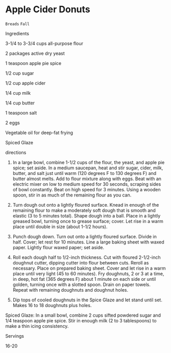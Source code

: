 # Apple Cider Donuts

`Breads` `Fall`

 

  Ingredients  

  3-1/4 to 3-3/4 cups all-purpose flour

2 packages active dry yeast

1 teaspoon apple pie spice

1/2 cup sugar

1/2 cup apple cider

1/4 cup milk

1/4 cup butter

1 teaspoon salt

2 eggs

 Vegetable oil for deep-fat frying

 Spiced Glaze

directions

1. In a large bowl, combine 1-1/2 cups of the flour, the yeast, and apple pie spice; set aside. In a medium saucepan, heat and stir sugar, cider, milk, butter, and salt just until warm (120 degrees F to 130 degrees F) and butter almost melts. Add to flour mixture along with eggs. Beat with an electric mixer on low to medium speed for 30 seconds, scraping sides of bowl constantly. Beat on high speed for 3 minutes. Using a wooden spoon, stir in as much of the remaining flour as you can.

2. Turn dough out onto a lightly floured surface. Knead in enough of the remaining flour to make a moderately soft dough that is smooth and elastic (3 to 5 minutes total). Shape dough into a ball. Place in a lightly greased bowl, turning once to grease surface; cover. Let rise in a warm place until double in size (about 1-1/2 hours).

3. Punch dough down. Turn out onto a lightly floured surface. Divide in half. Cover; let rest for 10 minutes. Line a large baking sheet with waxed paper. Lightly flour waxed paper; set aside.

4. Roll each dough half to 1/2-inch thickness. Cut with floured 2-1/2-inch doughnut cutter, dipping cutter into flour between cuts. Reroll as necessary. Place on prepared baking sheet. Cover and let rise in a warm place until very light (45 to 60 minutes). Fry doughnuts, 2 or 3 at a time, in deep, hot fat (365 degrees F) about 1 minute on each side or until golden, turning once with a slotted spoon. Drain on paper towels. Repeat with remaining doughnuts and doughnut holes.

5. Dip tops of cooled doughnuts in the Spice Glaze and let stand until set. Makes 16 to 18 doughnuts plus holes.

Spiced Glaze: In a small bowl, combine 2 cups sifted powdered sugar and 1/4 teaspoon apple pie spice. Stir in enough milk (2 to 3 tablespoons) to make a thin icing consistency.  

   Servings  

  16-20  

 
